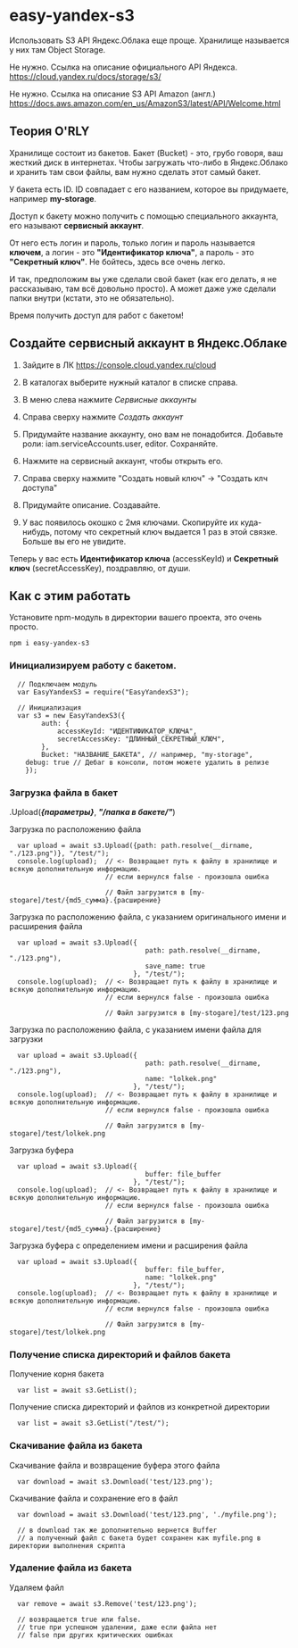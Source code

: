 # easy-yandex-s3

Использовать S3 API Яндекс.Облака еще проще.
Хранилище называется у них там Object Storage.

Не нужно. Ссылка на описание официального API Яндекса.
https://cloud.yandex.ru/docs/storage/s3/

Не нужно. Ссылка на описание S3 API Amazon (англ.)
https://docs.aws.amazon.com/en_us/AmazonS3/latest/API/Welcome.html

## Теория O'RLY

Хранилище состоит из бакетов.
Бакет (Bucket) - это, грубо говоря, ваш жесткий диск в интернетах.
Чтобы загружать что-либо в Яндекс.Облако и хранить там свои файлы, вам нужно сделать этот самый бакет.

У бакета есть ID. ID совпадает с его названием, которое вы придумаете, например **my-storage**.

Доступ к бакету можно получить с помощью специального аккаунта, его называют **сервисный аккаунт**.

От него есть логин и пароль, только логин и пароль называется **ключем**, а логин - это **"Идентификатор ключа"**, а пароль - это **"Секретный ключ"**. Не бойтесь, здесь все очень легко.

И так, предположим вы уже сделали свой бакет (как его делать, я не рассказываю, там всё довольно просто). А может даже уже сделали папки внутри (кстати, это не обязательно).

Время получить доступ для работ с бакетом!

## Создайте сервисный аккаунт в Яндекс.Облаке

1. Зайдите в ЛК
https://console.cloud.yandex.ru/cloud

2. В каталогах выберите нужный каталог в списке справа.

3. В меню слева нажмите *Сервисные аккаунты*

4. Справа сверху нажмите *Создать аккаунт*

5. Придумайте название аккаунту, оно вам не понадобится. Добавьте роли: iam.serviceAccounts.user, editor. Сохраняйте.

6. Нажмите на сервисный аккаунт, чтобы открыть его.

7. Справа сверху нажмите "Создать новый ключ" -> "Создать клч доступа"

8. Придумайте описание. Создавайте.

9. У вас появилось окошко с 2мя ключами. Скопируйте их куда-нибудь, потому что секретный ключ выдается 1 раз в этой связке. Больше вы его не увидите.

Теперь у вас есть **Идентификатор ключа** (accessKeyId) и **Секретный ключ** (secretAccessKey), поздравляю, от души.

## Как с этим работать

Установите npm-модуль в директории вашего проекта, это очень просто.
```
npm i easy-yandex-s3
```

### Инициализируем работу с бакетом.
```
  // Подключаем модуль
  var EasyYandexS3 = require("EasyYandexS3");

  // Инициализация
  var s3 = new EasyYandexS3({
		auth: {
			accessKeyId: "ИДЕНТИФИКАТОР_КЛЮЧА",
			secretAccessKey: "ДЛИННЫЙ_СЕКРЕТНЫЙ_КЛЮЧ",
		},
		Bucket: "НАЗВАНИЕ_БАКЕТА", // например, "my-storage",
    debug: true // Дебаг в консоли, потом можете удалить в релизе
	});
```

### Загрузка файла в бакет

.Upload(***{параметры}***, ***"/папка в бакете/"***)

Загрузка по расположению файла
```
  var upload = await s3.Upload({path: path.resolve(__dirname, "./123.png")}, "/test/");
  console.log(upload);  // <- Возвращает путь к файлу в хранилище и всякую дополнительную информацию.
                        // если вернулся false - произошла ошибка
                        
                        // Файл загрузится в [my-stogare]/test/{md5_сумма}.{расширение}
```

Загрузка по расположению файла, с указанием оригинального имени и расширения файла
```
  var upload = await s3.Upload({
                                  path: path.resolve(__dirname, "./123.png"),
                                  save_name: true
                               }, "/test/");
  console.log(upload);  // <- Возвращает путь к файлу в хранилище и всякую дополнительную информацию.
                        // если вернулся false - произошла ошибка
                        
                        // Файл загрузится в [my-stogare]/test/123.png
```

Загрузка по расположению файла, с указанием имени файла для загрузки
```
  var upload = await s3.Upload({
                                  path: path.resolve(__dirname, "./123.png"),
                                  name: "lolkek.png"
                               }, "/test/");
  console.log(upload);  // <- Возвращает путь к файлу в хранилище и всякую дополнительную информацию.
                        // если вернулся false - произошла ошибка
                        
                        // Файл загрузится в [my-stogare]/test/lolkek.png
```


Загрузка буфера
```
  var upload = await s3.Upload({
                                  buffer: file_buffer
                               }, "/test/");
  console.log(upload);  // <- Возвращает путь к файлу в хранилище и всякую дополнительную информацию.
                        // если вернулся false - произошла ошибка
                        
                        // Файл загрузится в [my-stogare]/test/{md5_сумма}.{расширение}
```

Загрузка буфера с определением имени и расширения файла
```
  var upload = await s3.Upload({
                                  buffer: file_buffer,
                                  name: "lolkek.png"
                               }, "/test/");
  console.log(upload);  // <- Возвращает путь к файлу в хранилище и всякую дополнительную информацию.
                        // если вернулся false - произошла ошибка
                        
                        // Файл загрузится в [my-stogare]/test/lolkek.png
```

### Получение списка директорий и файлов бакета

Получение корня бакета
```
  var list = await s3.GetList();
```

Получение списка директорий и файлов из конкретной директории
```
  var list = await s3.GetList("/test/");
```

### Скачивание файла из бакета

Скачивание файла и возвращение буфера этого файла
```
  var download = await s3.Download('test/123.png');
```


Скачивание файла и сохранение его в файл 
```
  var download = await s3.Download('test/123.png', './myfile.png');
  
  // в download так же дополнительно вернется Buffer
  // а полученный файл с бакета будет сохранен как myfile.png в директории выполнения скрипта
```


### Удаление файла из бакета

Удаляем файл
```
  var remove = await s3.Remove('test/123.png');

  // возвращается true или false.
  // true при успешном удалении, даже если файла нет
  // false при других критических ошибках
```
